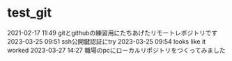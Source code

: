 # test_git

2021-02-17 11:49 gitとgithubの練習用にたちあげたリモートレポジトリです
2023-03-25 09:51 ssh公開鍵認証にtry
2023-03-25 09:54 looks like it worked
2023-03-27 14:27 職場のpcにローカルリポジトリをつくってみました
